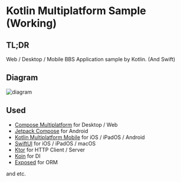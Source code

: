 # Kotlin Multiplatform Sample (Working)

## TL;DR

Web / Desktop / Mobile BBS Application sample by Kotlin. (And Swift)

## Diagram

![diagram](./concept.svg)

## Used

- [Compose Multiplatform](https://www.jetbrains.com/lp/compose-mpp/) for Desktop / Web
- [Jetpack Compose](https://developer.android.com/jetpack/compose) for Android
- [Kotlin Multiplatform Mobile](https://kotlinlang.org/lp/mobile/) for iOS / iPadOS / Android
- [SwiftUI](https://developer.apple.com/xcode/swiftui/) for iOS / iPadOS / macOS
- [Ktor](https://ktor.io/) for HTTP Client / Server
- [Koin](https://insert-koin.io/) for DI
- [Exposed](https://github.com/JetBrains/Exposed) for ORM

and etc.
